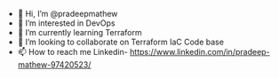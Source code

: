 - 👋 Hi, I’m @pradeepmathew
- 👀 I’m interested in DevOps
- 🌱 I’m currently learning Terraform
- 💞️ I’m looking to collaborate on Terraform IaC Code base
- 📫 How to reach me Linkedin- https://www.linkedin.com/in/pradeep-mathew-97420523/

<!---
pradeepmathew1/pradeepmathew1 is a ✨ special ✨ repository because its `README.md` (this file) appears on your GitHub profile.
You can click the Preview link to take a look at your changes.
--->
